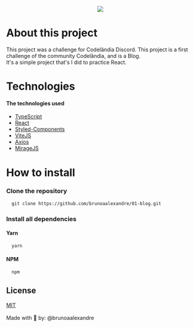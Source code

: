 <p align="center" dir="auto"><img src="https://i.imgur.com/8Ds2GBk.jpg" /></p>

# About this project

This project was a challenge for Codelândia Discord. This project is a first challenge of the community Codelândia, and is a Blog.<br />
It's a simple project that's I did to practice React.

# Technologies
#### The technologies used
  - <a href="https://www.typescriptlang.org">TypeScript</a>
  - <a href="https://pt-br.reactjs.org">React</a>
  - <a href="https://github.com/styled-components/styled-components">Styled-Components</a>
  - <a href="https://github.com/vitejs/vite">ViteJS</a>
  - <a href="https://github.com/axios/axios">Axios</a>
  - <a href="https://miragejs.com/">MirageJS</a>

# How to install

### Clone the repository
```html
  git clone https://github.com/brunoaalexandre/01-blog.git
```

### Install all dependencies
#### Yarn
```html
  yarn
```

#### NPM
```html
  npm
```
## License
[MIT](https://choosealicense.com/licenses/mit/)
<br />
<br />
Made with 💖 by: @brunoaalexandre
